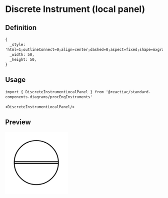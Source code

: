 # Discrete Instrument (local panel)

## Definition

```
{
  _style: 'html=1;outlineConnect=0;align=center;dashed=0;aspect=fixed;shape=mxgraph.pid2inst.discInst;mounting=local',
  _width: 50,
  _height: 50,
}
```

## Usage

```
import { DiscreteInstrumentLocalPanel } from '@reactiac/standard-components-diagrams/procEngInstruments'

<DiscreteInstrumentLocalPanel/>
```

## Preview

<img src="./discrete-instrument-local-panel.png" width="200"/>
